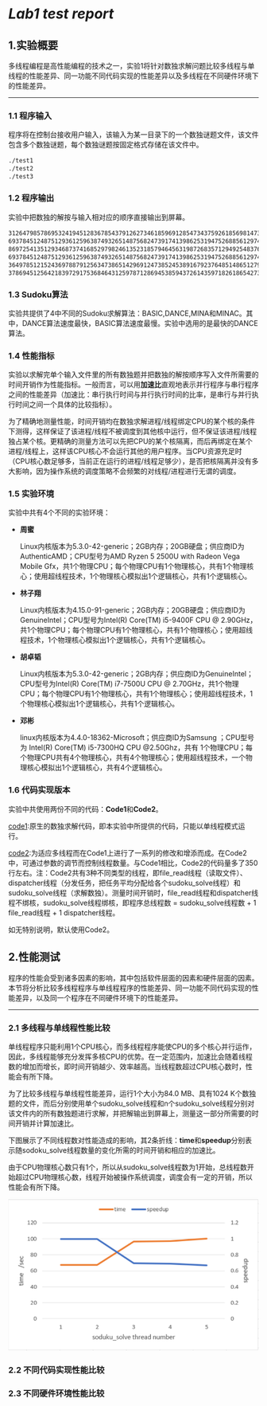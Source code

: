 # *Lab1 test report*

## 1.**实验概要**

多线程编程是高性能编程的技术之一，实验1将针对数独求解问题比较多线程与单线程的性能差异、同一功能不同代码实现的性能差异以及多线程在不同硬件环境下的性能差异。

----

### 1.1 程序输入

程序将在控制台接收用户输入，该输入为某一目录下的一个数独谜题文件，该文件包含多个数独谜题，每个数独谜题按固定格式存储在该文件中。

```
./test1 
./test2
./test3
```

### 1.2 程序输出

实验中把数独的解按与输入相对应的顺序直接输出到屏幕。

```
312647985786953241945128367854379126273461859691285473437592618569814732128736594
693784512487512936125963874932651487568247391741398625319475268856129743274836159 
869725413512934687374168529798246135231857946456319872683571294925483761147692358
693784512487512936125963874932651487568247391741398625319475268856129743274836159
364978512152436978879125634738651429691247385245389167923764851486512793517893246
378694512564218397291753684643125978712869453859437261435971826186542739927386145
```

### 1.3 Sudoku算法

实验共提供了4中不同的Sudoku求解算法：BASIC,DANCE,MINA和MINAC。其中，DANCE算法速度最快，BASIC算法速度最慢。实验中选用的是最快的DANCE算法。

### 1.4 性能指标

实验以求解完单个输入文件里的所有数独题并把数独的解按顺序写入文件所需要的时间开销作为性能指标。一般而言，可以用**加速比**直观地表示并行程序与串行程序之间的性能差异（加速比：串行执行时间与并行执行时间的比率，是串行与并行执行时间之间一个具体的比较指标）。

为了精确地测量性能，时间开销均在数独求解进程/线程绑定CPU的某个核的条件下测得，这样保证了该进程/线程不被调度到其他核中运行，但不保证该进程/线程独占某个核。更精确的测量方法可以先把CPU的某个核隔离，而后再绑定在某个进程/线程上，这样该CPU核心不会运行其他的用户程序。当CPU资源充足时（CPU核心数足够多，当前正在运行的进程/线程足够少），是否把核隔离并没有多大影响，因为操作系统的调度策略不会频繁的对线程/进程进行无谓的调度。

### 1.5 实验环境

实验中共有4个不同的实验环境：

- **周蜜**

  Linux内核版本为5.3.0-42-generic；2GB内存；20GB硬盘；供应商ID为AuthenticAMD；CPU型号为AMD Ryzen 5 2500U with Radeon Vega Mobile Gfx，共1个物理CPU；每个物理CPU有1个物理核心，共有1个物理核心；使用超线程技术，1个物理核心模拟出1个逻辑核心，共有1个逻辑核心。

- **林子翔**

  Linux内核版本为4.15.0-91-generic；2GB内存；20GB硬盘；供应商ID为GenuineIntel；CPU型号为Intel(R) Core(TM) i5-9400F CPU @ 2.90GHz，共1个物理CPU；每个物理CPU有1个物理核心，共有1个物理核心；使用超线程技术，1个物理核心模拟出1个逻辑核心，共有1个逻辑核心。

- **胡卓韬**

  Linux内核版本为5.3.0-42-generic；2GB内存；供应商ID为GenuineIntel；CPU型号为Intel(R) Core(TM) i7-7500U CPU @ 2.70GHz，共1个物理CPU；每个物理CPU有1个物理核心，共有1个物理核心；使用超线程技术，1个物理核心模拟出1个逻辑核心，共有1个逻辑核心。

- **邓彬**

  linux内核版本为4.4.0-18362-Microsoft；供应商ID为Samsung ；CPU型号为 Intel(R) Core(TM) i5-7300HQ CPU @2.50Ghz，共有 1个物理CPU；每个物理CPU共有4个物理核心，共有4个物理核心；使用超线程技术，一个物理核心模拟出1个逻辑核心，共有4个逻辑核心。

### 1.6 代码实现版本

实验中共使用两份不同的代码：**Code1**和**Code2**。

[code1]():原生的数独求解代码，即本实验中所提供的代码，只能以单线程模式运行。

[code2]():为适应多线程而在Code1上进行了一系列的修改和增添而成。在Code2中，可通过参数的调节而控制线程数量。与Code1相比，Code2的代码量多了350行左右。注：Code2共有3种不同类型的线程，即file_read线程（读取文件）、dispatcher线程（分发任务，把任务平均分配给各个sudoku_solve线程）和sudoku_solve线程（求解数独）。测量时间开销时，file_read线程和dispatcher线程不绑核，sudoku_solve线程绑核，即程序总线程数 = sudoku_solve线程数 + 1 file_read线程 + 1 dispatcher线程。

如无特别说明，默认使用Code2。



## 2.**性能测试**

程序的性能会受到诸多因素的影响，其中包括软件层面的因素和硬件层面的因素。本节将分析比较多线程程序与单线程程序的性能差异、同一功能不同代码实现的性能差异，以及同一个程序在不同硬件环境下的性能差异。

-----

### 2.1 多线程与单线程性能比较

单线程程序只能利用1个CPU核心，而多线程程序能使CPU的多个核心并行运作，因此，多线程能够充分发挥多核CPU的优势。在一定范围内，加速比会随着线程数的增加而增长，即时间开销越少、效率越高。当线程数超过CPU核心数时，性能会有所下降。

为了比较多线程与单线程性能差异，运行1个大小为84.0 MB、具有1024 K个数独题的文件，而后分别使用单个sudoku_solve线程和n个sudoku_solve线程分别对该文件内的所有数独题进行求解，并把解输出到屏幕上，测量这一部分所需要的时间开销并计算加速比。

下图展示了不同线程数对性能造成的影响，其2条折线：**time**和**speedup**分别表示随sodoku_solve线程数量的变化所需的时间开销和相应的加速比。

由于CPU物理核心数只有1个，所以从sudoku_solve线程数为1开始，总线程数开始超过CPU物理核心数，线程开始被操作系统调度，调度会有一定的开销，所以性能会有所下降。

![1](1.png)

### 2.2 不同代码实现性能比较



### 2.3 不同硬件环境性能比较







